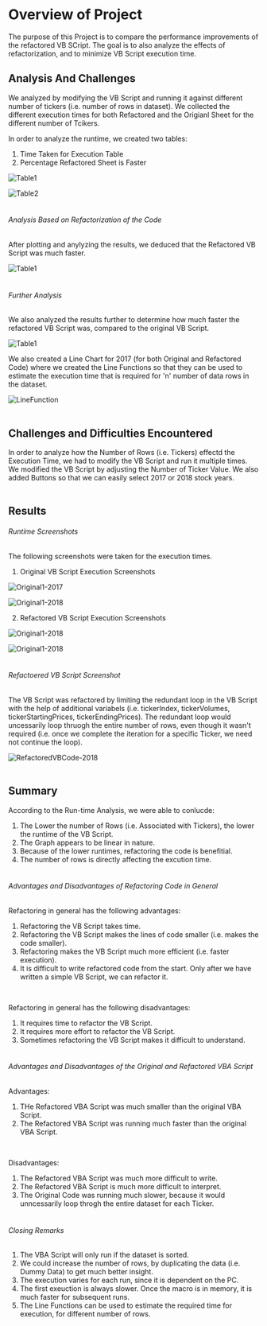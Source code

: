# Overview of Project #
The purpose of this Project is to compare the performance improvements of the refactored VB SCript. The goal is to also analyze the effects of refactorization, and to minimize VB Script execution time. 


## Analysis And Challenges ##
We analyzed by modifying the VB Script and running it against different number of tickers (i.e. number of rows in dataset). We collected the different execution times for both Refactored and the Origianl Sheet for the different number of Tcikers.

In order to analyze the runtime, we created two tables:
1. Time Taken for Execution Table
2. Percentage Refactored Sheet is Faster

![Table1](/Resources/Table-ExecutionTimeTaken.png)

![Table2](/Resources/Table-PercentageRefactoredFaster.png)
<br><br>

###### Analysis Based on Refactorization of the Code ######
After plotting and anylyzing the results, we deduced that the Refactored VB Script was much faster. 

![Table1](/Resources/Chart-RuntimeComparison.png)
<br><br>


###### Further Analysis ######
We also analyzed the results further to determine how much faster the refactored VB Script was, compared to the original VB Script.

![Table1](/Resources/Chart-RefactoredSheetPerformance.png)
<br>

We also created a Line Chart for 2017 (for both Original and Refactored Code) where we created the Line Functions so that they can be used to estimate the execution time that is required for 'n' number of data rows in the dataset. 

![LineFunction](/Resources/LineFunction.png)
<br><br>

## Challenges and Difficulties Encountered ##
In order to analyze how the Number of Rows (i.e. Tickers) effectd the Execution Time, we had to modify the VB Script and run it multiple times. We modified the VB Script by adjusting the Number of Ticker Value. We also added Buttons so that we can easily select 2017 or 2018 stock years. 
<br><br>

## Results ##
###### Runtime Screenshots ######
The following screenshots were taken for the execution times. 

1. Original VB Script Execution Screenshots

![Original1-2017](/Resources/Original-2017.png)

![Original1-2018](/Resources/Original-2018.png)

2. Refactored VB Script Execution Screenshots

![Original1-2018](/Resources/Refactored-2017.png)

![Original1-2018](/Resources/Refactored-2018.png)
<br><br>

###### Refactoered VB Script Screenshot ######
The VB Script was refactored by limiting the redundant loop in the VB Script with the help of additional variabels (i.e. tickerIndex, tickerVolumes, tickerStartingPrices, tickerEndingPrices). The redundant loop would uncessarily loop thruogh the entire number of rows, even though it wasn't required (i.e. once we complete the iteration for a specific Ticker, we need not continue the loop).

![RefactoredVBCode-2018](/Resources/RefactoredVBCode.png)
<br><br>

## Summary ##
According to the Run-time Analysis, we were able to conlucde:
1) The Lower the number of Rows (i.e. Associated with Tickers), the lower the runtime of the VB Script.
2) The Graph appears to be linear in nature.
3) Because of the lower runtimes, refactoring the code is benefitial.
4) The number of rows is directly affecting the excution time.
<br><br>

###### Advantages and Disadvantages of Refactoring Code in General ######
Refactoring in general has the following advantages:
1. Refactoring the VB Script takes time.
2. Refactoring the VB Script makes the lines of code smaller (i.e. makes the code smaller).
3. Refactoring makes the VB Script much more efficient (i.e. faster execution).
4. It is difficult to write refactored code from the start. Only after we have written a simple VB Script, we can refactor it. 
<br>

Refactoring in general has the following disadvantages:
1. It requires time to refactor the VB Script.
2. It requires more effort to refactor the VB Script.
3. Sometimes refactoring the VB Script makes it difficult to understand.
<br><br>

###### Advantages and Disadvantages of the Original and Refactored VBA Script ######
Advantages:
1. THe Refactored VBA Script was much smaller than the original VBA Script.
2. The Refactored VBA Script was running much faster than the original VBA Script.
<br>

Disadvantages:
1. The Refactored VBA Script was much more difficult to write.
2. The Refactored VBA Script is much more difficult to interpret.
3. The Original Code was running much slower, because it would unncessarily loop throgh the entire dataset for each Ticker.
<br><br>

###### Closing Remarks ######
1. The VBA Script will only run if the dataset is sorted.
2. We could increase the number of rows, by duplicating the data (i.e. Dummy Data) to get much better insight.
3. The execution varies for each run, since it is dependent on the PC.
4. The first exeuction is always slower. Once the macro is in memory, it is much faster for subsequent runs.
5. The Line Functions can be used to estimate the required time for execution, for different number of rows. 
